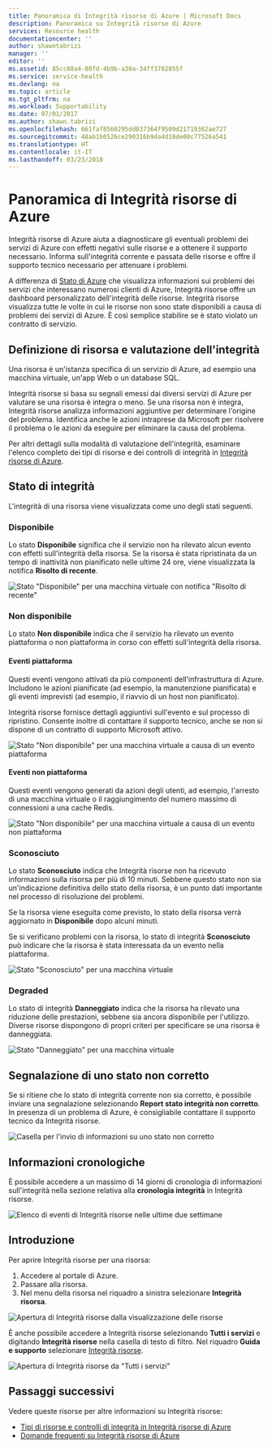 ```yaml
---
title: Panoramica di Integrità risorse di Azure | Microsoft Docs
description: Panoramica su Integrità risorse di Azure
services: Resource health
documentationcenter: ''
author: shawntabrizi
manager: ''
editor: ''
ms.assetid: 85cc88a4-80fd-4b9b-a30a-34ff3782855f
ms.service: service-health
ms.devlang: na
ms.topic: article
ms.tgt_pltfrm: na
ms.workload: Supportability
ms.date: 07/01/2017
ms.author: shawn.tabrizi
ms.openlocfilehash: 661faf8560295dd037364f9509d21719362ae727
ms.sourcegitcommit: 48ab1b6526ce290316b9da4d18de00c77526a541
ms.translationtype: HT
ms.contentlocale: it-IT
ms.lasthandoff: 03/23/2018
---
```

# <a name="azure-resource-health-overview"></a>Panoramica di Integrità risorse di Azure
 
Integrità risorse di Azure aiuta a diagnosticare gli eventuali problemi dei servizi di Azure con effetti negativi sulle risorse e a ottenere il supporto necessario. Informa sull'integrità corrente e passata delle risorse e offre il supporto tecnico necessario per attenuare i problemi.

A differenza di [Stato di Azure](https://status.azure.com) che visualizza informazioni sui problemi dei servizi che interessano numerosi clienti di Azure, Integrità risorse offre un dashboard personalizzato dell'integrità delle risorse. Integrità risorse visualizza tutte le volte in cui le risorse non sono state disponibili a causa di problemi dei servizi di Azure. È così semplice stabilire se è stato violato un contratto di servizio. 

## <a name="resource-definition-and-health-assessment"></a>Definizione di risorsa e valutazione dell'integrità
Una risorsa è un'istanza specifica di un servizio di Azure, ad esempio una macchina virtuale, un'app Web o un database SQL.

Integrità risorse si basa su segnali emessi dai diversi servizi di Azure per valutare se una risorsa è integra o meno. Se una risorsa non è integra, Integrità risorse analizza informazioni aggiuntive per determinare l'origine del problema. Identifica anche le azioni intraprese da Microsoft per risolvere il problema o le azioni da eseguire per eliminare la causa del problema. 

Per altri dettagli sulla modalità di valutazione dell'integrità, esaminare l'elenco completo dei tipi di risorse e dei controlli di integrità in [Integrità risorse di Azure](resource-health-checks-resource-types.md).

## <a name="health-status"></a>Stato di integrità
L'integrità di una risorsa viene visualizzata come uno degli stati seguenti.

### <a name="available"></a>Disponibile
Lo stato **Disponibile** significa che il servizio non ha rilevato alcun evento con effetti sull'integrità della risorsa. Se la risorsa è stata ripristinata da un tempo di inattività non pianificato nelle ultime 24 ore, viene visualizzata la notifica **Risolto di recente**.

![Stato "Disponibile" per una macchina virtuale con notifica "Risolto di recente"](./media/resource-health-overview/Available.png)

### <a name="unavailable"></a>Non disponibile
Lo stato **Non disponibile** indica che il servizio ha rilevato un evento piattaforma o non piattaforma in corso con effetti sull'integrità della risorsa.

#### <a name="platform-events"></a>Eventi piattaforma
Questi eventi vengono attivati da più componenti dell'infrastruttura di Azure. Includono le azioni pianificate (ad esempio, la manutenzione pianificata) e gli eventi imprevisti (ad esempio, il riavvio di un host non pianificato).

Integrità risorse fornisce dettagli aggiuntivi sull'evento e sul processo di ripristino. Consente inoltre di contattare il supporto tecnico, anche se non si dispone di un contratto di supporto Microsoft attivo.

![Stato "Non disponibile" per una macchina virtuale a causa di un evento piattaforma](./media/resource-health-overview/Unavailable.png)

#### <a name="non-platform-events"></a>Eventi non piattaforma
Questi eventi vengono generati da azioni degli utenti, ad esempio, l'arresto di una macchina virtuale o il raggiungimento del numero massimo di connessioni a una cache Redis.

![Stato "Non disponibile" per una macchina virtuale a causa di un evento non piattaforma](./media/resource-health-overview/Unavailable_NonPlatform.png)

### <a name="unknown"></a>Sconosciuto
Lo stato **Sconosciuto** indica che Integrità risorse non ha ricevuto informazioni sulla risorsa per più di 10 minuti. Sebbene questo stato non sia un'indicazione definitiva dello stato della risorsa, è un punto dati importante nel processo di risoluzione dei problemi.

Se la risorsa viene eseguita come previsto, lo stato della risorsa verrà aggiornato in **Disponibile** dopo alcuni minuti.

Se si verificano problemi con la risorsa, lo stato di integrità **Sconosciuto** può indicare che la risorsa è stata interessata da un evento nella piattaforma.

![Stato "Sconosciuto" per una macchina virtuale](./media/resource-health-overview/Unknown.png)

### <a name="degraded"></a>Degraded
Lo stato di integrità **Danneggiato** indica che la risorsa ha rilevato una riduzione delle prestazioni, sebbene sia ancora disponibile per l'utilizzo.
Diverse risorse dispongono di propri criteri per specificare se una risorsa è danneggiata.

![Stato "Danneggiato" per una macchina virtuale](./media/resource-health-overview/degraded.png)

## <a name="reporting-an-incorrect-status"></a>Segnalazione di uno stato non corretto
Se si ritiene che lo stato di integrità corrente non sia corretto, è possibile inviare una segnalazione selezionando **Report stato integrità non corretto**. In presenza di un problema di Azure, è consigliabile contattare il supporto tecnico da Integrità risorse. 

![Casella per l'invio di informazioni su uno stato non corretto](./media/resource-health-overview/incorrect-status.png)

## <a name="historical-information"></a>Informazioni cronologiche
È possibile accedere a un massimo di 14 giorni di cronologia di informazioni sull'integrità nella sezione relativa alla **cronologia integrità** in Integrità risorse. 

![Elenco di eventi di Integrità risorse nelle ultime due settimane](./media/resource-health-overview/history-blade.png)

## <a name="getting-started"></a>Introduzione
Per aprire Integrità risorse per una risorsa:
1.  Accedere al portale di Azure.
2.  Passare alla risorsa.
3.  Nel menu della risorsa nel riquadro a sinistra selezionare **Integrità risorsa**.

![Apertura di Integrità risorse dalla visualizzazione delle risorse](./media/resource-health-overview/from-resource-blade.png)

È anche possibile accedere a Integrità risorse selezionando **Tutti i servizi** e digitando **Integrità risorse** nella casella di testo di filtro. Nel riquadro **Guida e supporto** selezionare [Integrità risorse](https://ms.portal.azure.com/#blade/Microsoft_Azure_Monitoring/AzureMonitoringBrowseBlade/resourceHealth).

![Apertura di Integrità risorse da "Tutti i servizi"](./media/resource-health-overview/FromOtherServices.png)

## <a name="next-steps"></a>Passaggi successivi

Vedere queste risorse per altre informazioni su Integrità risorse:
-  [Tipi di risorse e controlli di integrità in Integrità risorse di Azure](resource-health-checks-resource-types.md)
-  [Domande frequenti su Integrità risorse di Azure](resource-health-faq.md)




